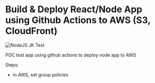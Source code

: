 # Build & Deploy React/Node App using Github Actions to AWS (S3, CloudFront)

![NodeJS JK Test](https://github.com/jayknyn/github-actions-aws/workflows/NodeJS%20JK%20Test/badge.svg?branch=master)

POC test app using github actions to deploy node app to AWS

Steps:
- in AWS, set group policies